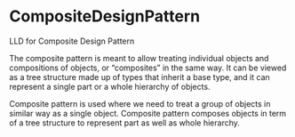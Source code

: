 # CompositeDesignPattern
LLD for Composite Design Pattern

The composite pattern is meant to allow treating individual objects and compositions of objects, or “composites” in the same way. It can be viewed as a tree structure made up of types that inherit a base type, and it can represent a single part or a whole hierarchy of objects.

Composite pattern is used where we need to treat a group of objects in similar way as a single object. Composite pattern composes objects in term of a tree structure to represent part as well as whole hierarchy.
